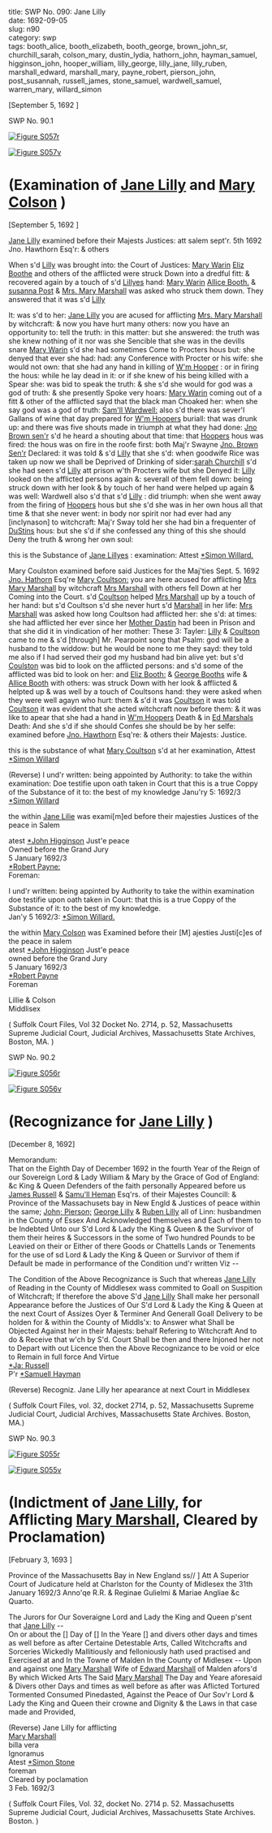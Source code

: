 title: SWP No. 090: Jane Lilly  
date: 1692-09-05  
slug: n90  
category: swp  
tags: booth_alice, booth_elizabeth, booth_george, brown_john_sr, churchill_sarah, colson_mary, dustin_lydia, hathorn_john, hayman_samuel, higginson_john, hooper_william, lilly_george, lilly_jane, lilly_ruben, marshall_edward, marshall_mary, payne_robert, pierson_john, post_susannah, russell_james, stone_samuel, wardwell_samuel, warren_mary, willard_simon




[September 5, 1692 ]

<div markdown class="doc" id="n90.1">

<div class="doc_id">SWP No. 90.1</div>


<span markdown class="figure">[![Figure S057r](archives/Suffolk/small/S057A.jpg)](archives/Suffolk/large/S057A.jpg)</span>

<span markdown class="figure">[![Figure S057v](archives/Suffolk/small/S057B.jpg)](archives/Suffolk/large/S057B.jpg)</span>

# (Examination of [Jane Lilly](/tag/lilly_jane.html) and [Mary Colson](/tag/colson_mary.html) )

[September 5, 1692 ]

 [Jane Lilly](/tag/lilly_jane.html) examined before their Majests Justices: att salem sept'r. 5th 1692  Jno. Hawthorn Esq'r:  & others

When s'd [Lilly](/tag/lilly_jane.html) was brought into: the Court of Justices: [Mary Warin](/tag/warren_mary.html) [Eliz Boothe](/tag/booth_elizabeth.html) and others of the afflicted were struck Down into a dredful fitt: & recovered again by a touch of s'd [Lillyes](/tag/lilly_jane.html) hand: [Mary Warin](/tag/warren_mary.html) [Allice Booth.](/tag/booth_alice.html) & [susanna Post](/tag/post_susannah.html) & [Mrs. Mary Marshall](/tag/marshall_mary.html) was asked who struck them down. They answered that it was s'd [Lilly](/tag/lilly_jane.html) 

It: was s'd to her: [Jane Lilly](/tag/lilly_jane.html) you are acused for afflicting [Mrs. Mary Marshall](/tag/marshall_mary.html) by witchcraft: & now you have hurt many others: now you have an opportunity to: tell the truth: in this matter: but she answered: the truth was she knew nothing of it nor was she Sencible that she was in the devills snare [Mary Warin](/tag/warren_mary.html) s'd she had sometimes Come to Procters hous but: she denyed that ever she had: had: any Conference with Procter or his wife: she would not own: that she had any hand in killing of [W'm Hooper](/tag/hooper_william.html) : or in firing the hous: while he lay dead in it: or if she knew of his being killed with a Spear she: was bid to speak the truth: & she s'd she would for god was a god of truth: & she presently Spoke very hoars: [Mary Warin](/tag/warren_mary.html) coming out of a fitt & other of the afflicted sayd that the black man Choaked her: when she say god was a god of truth: [Sam'll Wardwell:](/tag/wardwell_samuel.html) also s'd there was sever'l Gallans of wine that day prepared for [W'm Hoopers](/tag/hooper_william.html) buriall: that was drunk up: and there was five shouts made in triumph at what they had done: [Jno Brown sen'r](/tag/brown_john_sr.html) s'd he heard a shouting about that time: that [Hoopers](/tag/hooper_william.html) hous was fired: the hous was on fire in the roofe first: both Maj'r Swayne [Jno. Brown Sen'r](/tag/brown_john_sr.html) Declared: it was told &  s'd [Lilly](/tag/lilly_jane.html) that she s'd: when goodwife Rice was taken up now we shall be Deprived of Drinking of sider:[sarah Churchill](/tag/churchill_sarah.html) s'd she had seen s'd [Lilly](/tag/lilly_jane.html) att prison w'th Procters wife but she Denyed it: [Lilly](/tag/lilly_jane.html) looked on the afflicted persons again &: severall of  them fell down: being struck down with her look & by touch of her hand were helped up again & was well: Wardwell also s'd that s'd [Lilly](/tag/lilly_jane.html) : did triumph: when she went away from the firing of [Hoopers](/tag/hooper_william.html) hous but she s'd she was in her own hous all that time & that she never went: in body nor spirit nor had ever had any [inclynason] to witchcraft: Maj'r Sway told her she had bin a frequenter of [DuStins](/tag/dustin_lydia.html) hous: but she s'd if she confessed any thing of this she should Deny the truth & wrong her own soul:

this is the Substance of [Jane Lillyes](/tag/lilly_jane.html) : examination:  Attest [*Simon Willard.](/tag/willard_simon.html)  
       
Mary Coulston examined before said Justices for the Maj'ties Sept. 5. 1692 [Jno. Hathorn](/tag/hathorn_john.html) Esq're [Mary Coultson:](/tag/colson_mary.html) you are here acused for afflicting [Mrs Mary Marshall](/tag/marshall_mary.html) by witchcraft [Mrs Marshall](/tag/marshall_mary.html) with others fell Down at her Coming into the Court. s'd [Coultson](/tag/colson_mary.html) helped [Mrs Marshall](/tag/marshall_mary.html) up by a touch of her hand: but s'd Coultson s'd she never hurt s'd [Marshall](/tag/marshall_mary.html) in her life: [Mrs Marshall](/tag/marshall_mary.html) was asked how long Coultson had afflicted her: she s'd: at times: she had afflicted her ever since her [Mother Dastin](/tag/dustin_lydia.html) had been in Prison and that she did it in vindication of her mother: These 3: Tayler: [Lilly](/tag/lilly_jane.html) & [Coultson](/tag/colson_mary.html) came to me & s'd [through] Mr. Pearpoint song that Psalm: god will be a husband to the widdow: but he would be none to me they sayd: they told me also if I had served their god my husband had bin alive yet: but s'd [Coulston](/tag/colson_mary.html) was bid to look on the afflicted persons: and s'd some of the afflicted was bid to look on her: and [Eliz Booth:](/tag/booth_elizabeth.html) & [George Booths](/tag/booth_george.html) wife & [Allice Booth](/tag/booth_alice.html) with others: was struck Down with her look & afflicted & helpted up & was well by a touch of Coultsons hand: they were asked when they were well agayn who hurt: them & s'd it was [Coultson](/tag/colson_mary.html) it was told [Coultson](/tag/colson_mary.html) it was evident that she acted witchcraft now before them: & it was like to apear that she had a hand in [W'm Hoopers](/tag/hooper_william.html) Death & in [Ed Marshals](/tag/marshall_edward.html) Death: And she s'd if she should Confes she should be by her selfe: examined before [Jno. Hawthorn](/tag/hathorn_john.html) Esq're: & others their Majests: Justice.

this is the substance of what [Mary Coultson](/tag/colson_mary.html) s'd at her examination, Attest  [*Simon Willard](/tag/willard_simon.html)

(Reverse)  I und'r written: being appointed by Authority: to take the within examination: Doe testifie upon oath taken in Court that this is a true Coppy of the Substance of it to: the best of my knowledge Janu'ry 5: 1692/3  
[*Simon Willard](/tag/willard_simon.html)

the within [Jane Lilie](/tag/lilly_jane.html) was exami[m]ed before their majesties Justices of the peace in Salem

atest [*John Higginson](/tag/higginson_john.html) Just'e peace  
Owned before the Grand Jury  
5 January 1692/3  
[*Robert Payne:](/tag/payne_robert.html)  
Foreman:

I und'r written: being appinted by Authority to take the within examination doe testifie upon oath taken in Court: that this is a true Coppy of the Substance of it: to the best of my knowledge.  
Jan'y 5 1692/3: [*Simon Willard.](/tag/willard_simon.html)

the within [Mary Colson](/tag/colson_mary.html) was Examined before their [M] ajesties Justi[c]es of the peace in salem  
atest [*John Higginson](/tag/higginson_john.html) Just'e peace  
owned before the Grand Jury  
5 January 1692/3  
[*Robert Payne](/tag/payne_robert.html)  
Foreman  
 
 Lillie & Colson  
Middlisex

( Suffolk Court Files, Vol 32 Docket No. 2714, p. 52, Massachusetts Supreme Judicial Court, Judicial Archives, Massachusetts State Archives, Boston, MA. )

</div>



<div markdown class="doc" id="n90.2">

<div class="doc_id">SWP No. 90.2</div>


<span markdown class="figure">[![Figure S056r](archives/Suffolk/small/S056A.jpg)](archives/Suffolk/large/S056A.jpg)</span>

<span markdown class="figure">[![Figure S056v](archives/Suffolk/small/S056B.jpg)](archives/Suffolk/large/S056B.jpg)</span>

# (Recognizance for [Jane Lilly](/tag/lilly_jane.html) )

[December 8, 1692]

Memorandum:  
That on the Eighth Day of December 1692 in the fourth Year of the Reign of our Sovereign Lord & Lady William & Mary by the Grace of God of England: &c King & Queen Defenders of the faith personally Appeared before us [James Russell](/tag/russell_james.html) & [Samu'll Heman](/tag/hayman_samuel.html) Esq'rs. of their Majestes Councill: & Province of the Massachusets bay in New Engld & Justices of peace within the same; [John; Pierson;](/tag/pierson_john.html) [George Lilly](/tag/lilly_george.html) & [Ruben Lilly](/tag/lilly_ruben.html) all of Linn: husbandmen in the County of Essex And Acknowledged themselves and Each of them to be Indebted Unto our S'd Lord & Lady the King & Queen & the Survivor of them their heires & Successors in the some of Two hundred Pounds to be Leavied on their or Either of there Goods or Chattells Lands or Tenements for the use of sd Lord & Lady the King & Queen or Survivor of them if Default be made in performance of the Condition und'r written Viz -- 

The Condition of the Above Recognizance is Such that whereas [Jane Lilly](/tag/lilly_jane.html) of Reading in the County of Middlesex wass commited to Goall on Suspition of Witchcraft; If therefore the above S'd [Jane Lilly](/tag/lilly_jane.html) Shall make her personall Appearance before the Justices of Our S'd Lord & Lady the King & Queen at the next Court of Assizes Oyer & Terminer And Generall Goall Delivery to be holden for & within the County of Middls'x: to Answer what Shall be Objected Against her in their Majests: behalf Refering to Witchcraft And to do & Receive that w'ch by S'd. Court Shall be then and there Injoned her not to Depart with out Licence then the Above Recognizance to be void or elce to Remain in full force And Virtue  
                    [*Ja: Russell](/tag/russell_james.html)  
                 P'r [*Samuell Hayman](/tag/hayman_samuel.html)  
 
 (Reverse) Recogniz. Jane Lilly her apearance at next Court in Middlesex

( Suffolk Court Files, vol. 32, docket 2714, p. 52, Massachusetts Supreme Judicial Court, Judicial Archives, Massachusetts State Archives. Boston, MA.)


</div>



<div markdown class="doc" id="n90.3">

<div class="doc_id">SWP No. 90.3</div>


<span markdown class="figure">[![Figure S055r](archives/Suffolk/small/S055A.jpg)](archives/Suffolk/large/S055A.jpg)</span>

<span markdown class="figure">[![Figure S055v](archives/Suffolk/small/S055B.jpg)](archives/Suffolk/large/S055B.jpg)</span>

# (Indictment of [Jane Lilly](/tag/lilly_jane.html), for Afflicting [Mary Marshall](/tag/marshall_mary.html), Cleared by Proclamation)

[February 3, 1693 ]


Province of the Massachusetts Bay in New England ss// ] Att A Superior Court of Judicature held at Charlston for the County of Midlesex the 31th January 1692/3 Anno'qe R.R. & Reginae Gulielmi & Mariae Angliae &c Quarto.

The Jurors for Our Soveraigne Lord and Lady the King and Queen p'sent that [Jane Lilly](/tag/lilly_jane.html) --  
On or about the [] Day of [] In the Yeare [] and divers other days and times as well before as after Certaine Detestable Arts, Called Witchcrafts and Sorceries Wickedly Mallitiously and felloniously hath used practised and Exercised at and In the Towne of Malden In the County of Midlesex -- Upon and against one [Mary Marshall](/tag/marshall_mary.html) Wife of [Edward Marshall](/tag/marshall_edward.html) of Malden afors'd By which Wicked Arts The Said [Mary Marshall](/tag/marshall_mary.html) The Day and Yeare aforesaid & Divers other Days and times as well before as after was Aflicted Tortured Tormented  Consumed Pinedasted, Against the Peace of Our Sov'r Lord & Lady the King and Queen their crowne and Dignity & the Laws in that case made and Provided,

(Reverse) Jane Lilly for afflicting  
[Mary Marshall](/tag/marshall_mary.html)  
billa vera  
Ignoramus  
Atest [*Simon Stone](/tag/stone_samuel.html)  
foreman  
Cleared by poclamation  
3 Feb. 1692/3  

( Suffolk Court Files, Vol. 32, docket No. 2714 p. 52. Massachusetts Supreme Judicial Court, Judicial Archives, Massachusetts State Archives. Boston. )

</div>
